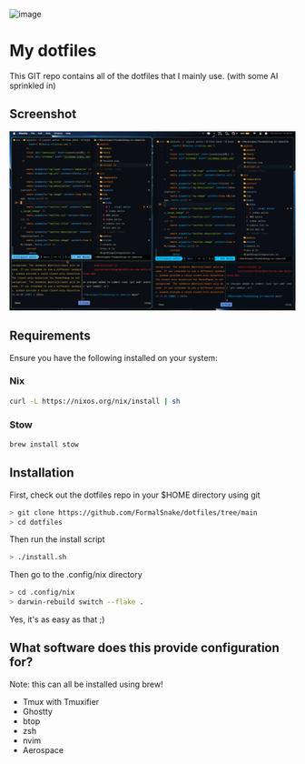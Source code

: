 ![image](https://raw.githubusercontent.com/FormalSnake/dotfiles/main/assets/banner-dots.png)
# My dotfiles
This GIT repo contains all of the dotfiles that I mainly use.
(with some AI sprinkled in)

## Screenshot
![image](https://raw.githubusercontent.com/FormalSnake/dotfiles/main/assets/screenshotnew.webp)

## Requirements
Ensure you have the following installed on your system:

### Nix
```sh
curl -L https://nixos.org/nix/install | sh
```
### Stow
```sh
brew install stow
```

## Installation
First, check out the dotfiles repo in your $HOME directory using git
```sh
> git clone https://github.com/FormalSnake/dotfiles/tree/main
> cd dotfiles
```
Then run the install script
```sh
> ./install.sh
```
Then go to the .config/nix directory
```sh
> cd .config/nix
> darwin-rebuild switch --flake .
```
Yes, it's as easy as that ;)

## What software does this provide configuration for?
Note: this can all be installed using brew!
* Tmux with Tmuxifier 
* Ghostty
* btop
* zsh 
* nvim
* Aerospace 
